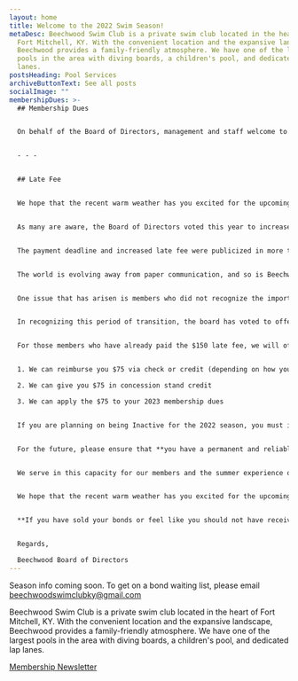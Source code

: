 ```yaml
---
layout: home
title: Welcome to the 2022 Swim Season!
metaDesc: Beechwood Swim Club is a private swim club located in the heart of
  Fort Mitchell, KY. With the convenient location and the expansive landscape,
  Beechwood provides a family-friendly atmosphere. We have one of the largest
  pools in the area with diving boards, a children's pool, and dedicated lap
  lanes.
postsHeading: Pool Services
archiveButtonText: See all posts
socialImage: ""
membershipDues: >-
  ## Membership Dues


  On behalf of the Board of Directors, management and staff welcome to the 2021 Beechwood Swim club Summer Swim Season. As long as the health inspection goes well **we will be opening on May 29th**. Beechwood Swim Club is a non-profit corporation that is operated by a group of volunteers. Membership available [here](https://beechwood-swim-club.netlify.app/membership).


  - - -


  ## Late Fee


  We hope that the recent warm weather has you excited for the upcoming summer, as it does us. For the last couple months, work has been happening daily to get the facilities ready to go for our members on opening weekend, and it is nice to see things coming together.


  As many are aware, the Board of Directors voted this year to increase the late fee for dues not paid by the deadline. In past years, many members opted not to pay on time, resulting in a sudden sense of urgency on opening weekend when members of the board were preoccupied with other pool matters or family obligations over a holiday weekend. Some payments were being made well into June and even during July.


  The payment deadline and increased late fee were publicized in more than one email, as well as posted on our Facebook page and on our website. Increased communication to our members has been a recent goal for us, and that is why this information was posted in multiple places. Over 80% of members paid on time - a much higher figure than past years - so the only conclusion we can reach is that our communication was indeed effective.


  The world is evolving away from paper communication, and so is Beechwood Swim Club. From here forward, communications from the board will be disseminated electronically; not via traditional mail. In the last couple weeks, there have been a variety of reasons given for missing the payment deadline ranging from not receiving any emails, to emails going to spam folders, to receiving the emails and choosing not to read them, to knowing about the deadline but forgetting due to life events like vacations and proms. Many of these reasons have not been compelling to the board, as we cannot control when a child's prom is or what an internet provider does with an email.


  One issue that has arisen is members who did not recognize the importance of having a current, reliable email on file with the club. For some, the email went to an email address that they no longer utilize or was associated with a previous employer. Because they did not contact the club to update the contact information, their communication was sent to their former email. Because this evolution and transition toward solely electronic communication is relatively recent, some members did not see the need to update the contact information.


  In recognizing this period of transition, the board has voted to offer a one-time reprieve from the increased late fee. Members who did not pay prior to the April 15th deadline can pay their 2022 dues and a $75 late fee (a 50% reduction in the late fee approved by the board for this year) by **11:59 pm on Tuesday, May 17th, 2022**. There will not be an extension to this opportunity.  If you owe membership dues for previous years, please contact us via email to discuss.


  For those members who have already paid the $150 late fee, we will offer you three different options:


  1. We can reimburse you $75 via check or credit (depending on how you paid)

  2. We can give you $75 in concession stand credit

  3. We can apply the $75 to your 2023 membership dues


  If you are planning on being Inactive for the 2022 season, you must inform the pool by May 17.  Payment is due by 15-June.  ***If no payment is made by 15-June, your bonds will be purchased by the pool for the face value amount of the bond.***


  For the future, please ensure that **you have a permanent and reliable email address on file with the pool where you will be reachable regardless of a change in employment or other life event**. **If your email changes, it is your responsibility to change it through your profile or to contact the pool via email to request an update**. We would also recommend that you make a point to follow our Facebook page and periodically check it, as well as the pool website, during the off-season. 


  We serve in this capacity for our members and the summer experience of our members is always our priority. However, we want to be transparent that this flexibility will not be an annual occurrence, so please make sure to do what you can to work with us to get the pool in the financial and logistical position to start the season off successfully by making timely payments in the future.


  We hope that the recent warm weather has you excited for the upcoming summer, as it does us. For the last couple months, work has been happening daily to get the facilities ready to go for our members on opening weekend, and it is nice to see things coming together.


  **If you have sold your bonds or feel like you should not have received this communication, please contact us via email immediately.**


  Regards,

  Beechwood Board of Directors
---
```

Season info coming soon. To get on a bond waiting list, please email [beechwoodswimclubky@gmail.com](mailto:beechwoodswimclubky@gmail.com)

Beechwood Swim Club is a private swim club located in the heart of Fort Mitchell, KY. With the convenient location and the expansive landscape, Beechwood provides a family-friendly atmosphere. We have one of the largest pools in the area with diving boards, a children's pool, and dedicated lap lanes.

<a class="button" href="/membership/member-newsletter">Membership Newsletter</a>